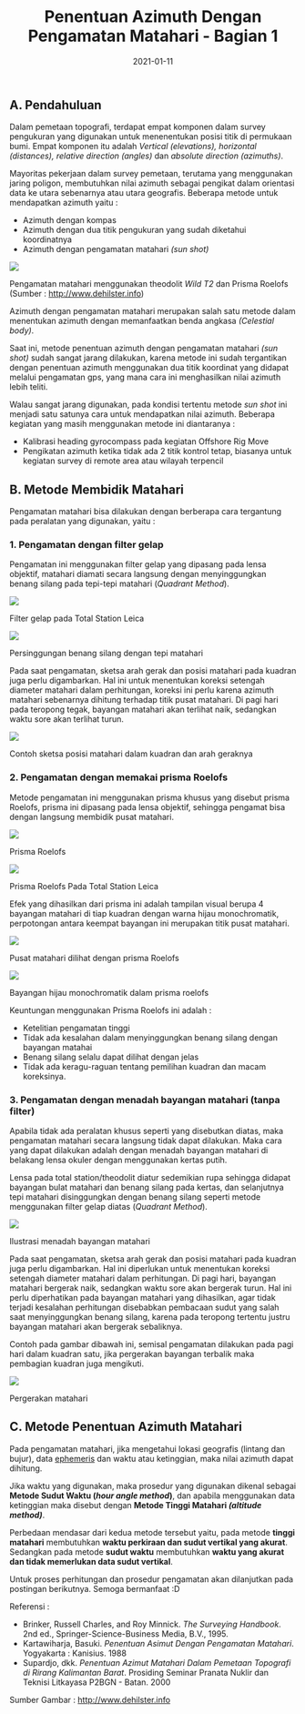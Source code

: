 ﻿---
title: Penentuan Azimuth Dengan Pengamatan Matahari - Bagian 1
date: 2021-01-11
draft: false
tags: 
- Sunshot
- Azimuth
categories : 
- Topografi
typora-root-url: ./
thumbnail : "./thumbnail.jpg"
featureImage: "./thumbnail.jpg"
toc: true
slug: penentuan-azimuth-1
---

## **A. Pendahuluan**

Dalam pemetaan topografi, terdapat empat komponen dalam survey pengukuran yang digunakan untuk menenentukan posisi titik di permukaan bumi. Empat komponen itu adalah *Vertical (elevations), horizontal (distances), relative direction (angles)* dan *absolute direction (azimuths)*.

Mayoritas pekerjaan dalam survey pemetaan, terutama yang menggunakan jaring poligon, membutuhkan nilai azimuth sebagai pengikat dalam orientasi data ke utara sebenarnya atau utara geografis. Beberapa metode untuk mendapatkan azimuth yaitu :

- Azimuth dengan kompas
- Azimuth dengan dua titik pengukuran yang sudah diketahui koordinatnya
- Azimuth dengan pengamatan matahari *(sun shot)*

![](sunshot1_1.jpeg)

Pengamatan matahari menggunakan theodolit *Wild T2* dan Prisma Roelofs (Sumber : http://www.dehilster.info)

Azimuth dengan pengamatan matahari merupakan salah satu metode dalam menentukan azimuth dengan memanfaatkan benda angkasa *(Celestial body)*.

Saat ini, metode penentuan azimuth dengan pengamatan matahari *(sun shot)* sudah sangat jarang dilakukan, karena metode ini sudah tergantikan dengan penentuan azimuth menggunakan dua titik koordinat yang didapat melalui pengamatan gps, yang mana cara ini menghasilkan nilai azimuth lebih teliti.

Walau sangat jarang digunakan, pada kondisi tertentu metode *sun shot* ini menjadi satu satunya cara untuk mendapatkan nilai azimuth. Beberapa kegiatan yang masih menggunakan metode ini diantaranya :

- Kalibrasi heading gyrocompass pada kegiatan Offshore Rig Move
- Pengikatan azimuth ketika tidak ada 2 titik kontrol tetap, biasanya untuk kegiatan survey di remote area atau wilayah terpencil

## **B. Metode Membidik Matahari**

Pengamatan matahari bisa dilakukan dengan berberapa cara tergantung pada peralatan yang digunakan, yaitu :

### **1. Pengamatan dengan filter gelap**

Pengamatan ini menggunakan filter gelap yang dipasang pada lensa objektif, matahari diamati secara langsung dengan menyinggungkan benang silang pada tepi-tepi matahari (*Quadrant Method*).

![](sunshot1_2.jpg)

Filter gelap pada Total Station Leica 

![](sunshot1_3.jpeg)

Persinggungan benang silang dengan tepi matahari

Pada saat pengamatan, sketsa arah gerak dan posisi matahari pada kuadran juga perlu digambarkan. Hal ini untuk menentukan koreksi setengah diameter matahari dalam perhitungan, koreksi ini perlu karena azimuth matahari sebenarnya dihitung terhadap titik pusat matahari. Di pagi hari pada teropong tegak, bayangan matahari akan terlihat naik, sedangkan waktu sore akan terlihat turun.

![](sunshot1_4.png)

Contoh sketsa posisi matahari dalam kuadran dan arah geraknya

### **2. Pengamatan dengan memakai prisma Roelofs**

Metode pengamatan ini menggunakan prisma khusus yang disebut prisma Roelofs, prisma ini dipasang pada lensa objektif, sehingga pengamat bisa dengan langsung membidik pusat matahari.

![](sunshot1_5.jpg)

Prisma Roelofs

![](sunshot1_6.jpg)

Prisma Roelofs Pada Total Station Leica

Efek yang dihasilkan dari prisma ini adalah tampilan visual berupa 4 bayangan matahari di tiap kuadran dengan warna hijau monochromatik, perpotongan antara keempat bayangan ini merupakan titik pusat matahari.

![](sunshot1_7.jpg)

Pusat matahari dilihat dengan prisma Roelofs

![](sunshot1_8.jpg)

Bayangan hijau monochromatik dalam prisma roelofs

Keuntungan menggunakan Prisma Roelofs ini adalah :

- Ketelitian pengamatan tinggi
- Tidak ada kesalahan dalam menyinggungkan benang silang dengan bayangan matahai
- Benang silang selalu dapat dilihat dengan jelas
- Tidak ada keragu-raguan tentang pemilihan kuadran dan macam koreksinya.

### **3. Pengamatan dengan menadah bayangan matahari (tanpa filter)**

Apabila tidak ada peralatan khusus seperti yang disebutkan diatas, maka pengamatan matahari secara langsung tidak dapat dilakukan. Maka cara yang dapat dilakukan adalah dengan menadah bayangan matahari di belakang lensa okuler dengan menggunakan kertas putih.

Lensa pada total station/theodolit diatur sedemikian rupa sehingga didapat bayangan bulat matahari dan benang silang pada kertas, dan selanjutnya tepi matahari disinggungkan dengan benang silang seperti metode menggunakan filter gelap diatas (*Quadrant Method*).

![](sunshot1_9.jpg)

Ilustrasi menadah bayangan matahari

Pada saat pengamatan, sketsa arah gerak dan posisi matahari pada kuadran juga perlu digambarkan. Hal ini diperlukan untuk menentukan koreksi setengah diameter matahari dalam perhitungan. Di pagi hari, bayangan matahari bergerak naik, sedangkan waktu sore akan bergerak turun. Hal ini perlu diperhatikan pada bayangan matahari yang dihasilkan, agar tidak terjadi kesalahan perhitungan disebabkan pembacaan sudut yang salah saat menyinggungkan benang silang, karena pada teropong tertentu justru bayangan matahari akan bergerak sebaliknya.

Contoh pada gambar dibawah ini, semisal pengamatan dilakukan pada pagi hari dalam kuadran satu, jika pergerakan bayangan terbalik maka pembagian kuadran juga mengikuti.

![](sunshot1_10.png)

Pergerakan matahari

## **C. Metode Penentuan Azimuth Matahari**

Pada pengamatan matahari, jika mengetahui lokasi geografis (lintang dan bujur), data [ephemeris](https://en.wikipedia.org/wiki/Ephemeris) dan waktu atau ketinggian, maka nilai azimuth dapat dihitung.

Jika waktu yang digunakan, maka prosedur yang digunakan dikenal sebagai **Metode Sudut Waktu (*hour angle method*)**, dan apabila menggunakan data ketinggian maka disebut dengan **Metode Tinggi Matahari *(altitude method)***.

Perbedaan mendasar dari kedua metode tersebut yaitu, pada metode **tinggi matahari** membutuhkan **waktu perkiraan dan sudut vertikal yang akurat**. Sedangkan pada metode **sudut waktu** membutuhkan **waktu yang akurat** **dan tidak memerlukan data sudut vertikal**.

Untuk proses perhitungan dan prosedur pengamatan akan dilanjutkan pada postingan berikutnya. Semoga bermanfaat :D

Referensi :
- Brinker, Russell Charles, and Roy Minnick. *The Surveying Handbook*. 2nd ed., Springer-Science-Business Media, B.V., 1995.
- Kartawiharja, Basuki. *Penentuan Asimut Dengan Pengamatan Matahari*. Yogyakarta : Kanisius. 1988
- Supardjo, dkk. *Penentuan Azimut Matahari Dalam Pemetaan Topografi di Rirang Kalimantan Barat*. Prosiding Seminar Pranata Nuklir dan Teknisi Litkayasa P2BGN - Batan. 2000

Sumber Gambar : http://www.dehilster.info
